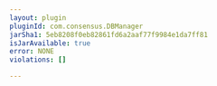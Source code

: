 ```yaml
---
layout: plugin
pluginId: com.consensus.DBManager
jarSha1: 5eb8208f0eb82861fd6a2aaf77f9984e1da7ff81
isJarAvailable: true
error: NONE
violations: []

---
```

